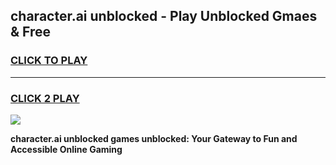 
## character.ai unblocked - Play Unblocked Gmaes & Free
<h3>
<a href="https://news.freeplayer.one?title=character.ai_unblocked&ref=16F">CLICK TO PLAY</a></h3>
<hr>

<h3>
<a href="https://news.freeplayer.one?title=character.ai_unblocked&ref=16F">CLICK 2 PLAY</a>
  
</h3>

<a href="https://news.freeplayer.one?title=character.ai_unblocked&ref=16F/"><img src="https://clearcache.store/games.png"></a>


**character.ai unblocked games unblocked: Your Gateway to Fun and Accessible Online Gaming**
